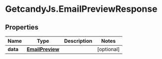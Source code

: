 # GetcandyJs.EmailPreviewResponse

## Properties

Name | Type | Description | Notes
------------ | ------------- | ------------- | -------------
**data** | [**EmailPreview**](EmailPreview.md) |  | [optional] 


